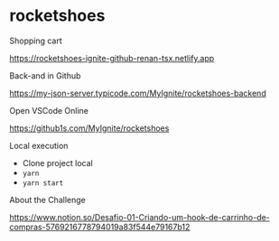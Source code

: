 # rocketshoes
Shopping cart

https://rocketshoes-ignite-github-renan-tsx.netlify.app

Back-and in Github

https://my-json-server.typicode.com/MyIgnite/rocketshoes-backend

Open VSCode Online

https://github1s.com/MyIgnite/rocketshoes

Local execution

- Clone project local
- `yarn`
- `yarn start`

About the Challenge </br>

https://www.notion.so/Desafio-01-Criando-um-hook-de-carrinho-de-compras-5769216778794019a83f544e79167b12
